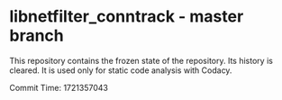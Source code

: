 # libnetfilter_conntrack - master branch

This repository contains the frozen state of the repository.
Its history is cleared. It is used only for static code
analysis with Codacy.

Commit Time: 1721357043
